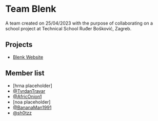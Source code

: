 # Team Blenk
A team created on 25/04/2023 with the purpose of collaborating on a school project at Technical School Ruđer Bošković, Zagreb.

## Projects
- [Blenk Website](https://tsrb-blenk.github.io)

## Member list
- [hrna placeholder]
- [@TvrdanTravar](https://github.com/TvrdanTravar)
- [@AfricOnion1](https://github.com/AfricOnion1)
- [noa placeholder]
- [@BananaMan1991](https://github.com/BananaMan1991)
- [@sh0tzz](https://github.com/sh0tzz)


